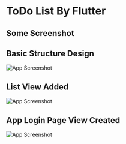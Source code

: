 
# ToDo List By Flutter


## Some Screenshot
  ## Basic Structure Design


![App Screenshot](https://i.ibb.co/YNwzcRf/Screenshot-from-2024-05-15-12-16-18.png)


  ## List View Added
![App Screenshot](https://i.ibb.co/JCts4CV/Screenshot-from-2024-05-22-00-08-54.png)

 ## App Login Page View Created
![App Screenshot](https://i.ibb.co/31HCVPr/Screenshot-from-2024-05-22-22-51-25.png)